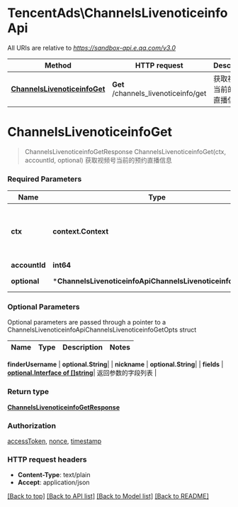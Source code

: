 # TencentAds\ChannelsLivenoticeinfoApi

All URIs are relative to *https://sandbox-api.e.qq.com/v3.0*

Method | HTTP request | Description
------------- | ------------- | -------------
[**ChannelsLivenoticeinfoGet**](ChannelsLivenoticeinfoApi.md#ChannelsLivenoticeinfoGet) | **Get** /channels_livenoticeinfo/get | 获取视频号当前的预约直播信息


# **ChannelsLivenoticeinfoGet**
> ChannelsLivenoticeinfoGetResponse ChannelsLivenoticeinfoGet(ctx, accountId, optional)
获取视频号当前的预约直播信息

### Required Parameters

Name | Type | Description  | Notes
------------- | ------------- | ------------- | -------------
 **ctx** | **context.Context** | context for authentication, logging, cancellation, deadlines, tracing, etc.
  **accountId** | **int64**|  | 
 **optional** | ***ChannelsLivenoticeinfoApiChannelsLivenoticeinfoGetOpts** | optional parameters | nil if no parameters

### Optional Parameters
Optional parameters are passed through a pointer to a ChannelsLivenoticeinfoApiChannelsLivenoticeinfoGetOpts struct

Name | Type | Description  | Notes
------------- | ------------- | ------------- | -------------

 **finderUsername** | **optional.String**|  | 
 **nickname** | **optional.String**|  | 
 **fields** | [**optional.Interface of []string**](string.md)| 返回参数的字段列表 | 

### Return type

[**ChannelsLivenoticeinfoGetResponse**](ChannelsLivenoticeinfoGetResponse.md)

### Authorization

[accessToken](../README.md#accessToken), [nonce](../README.md#nonce), [timestamp](../README.md#timestamp)

### HTTP request headers

 - **Content-Type**: text/plain
 - **Accept**: application/json

[[Back to top]](#) [[Back to API list]](../README.md#documentation-for-api-endpoints) [[Back to Model list]](../README.md#documentation-for-models) [[Back to README]](../README.md)

